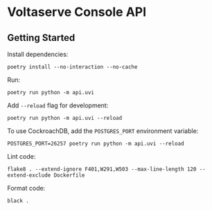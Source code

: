 # Voltaserve Console API

## Getting Started

Install dependencies:

```shell
poetry install --no-interaction --no-cache
```

Run:

```shell
poetry run python -m api.uvi
```

Add `--reload` flag for development:

```shell
poetry run python -m api.uvi --reload
```

To use CockroachDB, add the `POSTGRES_PORT` environment variable:

```shell
POSTGRES_PORT=26257 poetry run python -m api.uvi --reload
```

Lint code:

```shell
flake8 . --extend-ignore F401,W291,W503 --max-line-length 120 --extend-exclude Dockerfile
```

Format code:

```shell
black .
```
